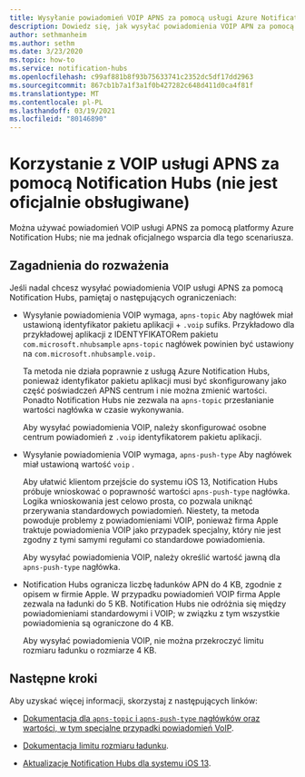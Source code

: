 ```yaml
---
title: Wysyłanie powiadomień VOIP APNS za pomocą usługi Azure Notification Hubs
description: Dowiedz się, jak wysyłać powiadomienia VOIP APN za pomocą usługi Azure Notification Hubs (nie jest to oficjalnie obsługiwane).
author: sethmanheim
ms.author: sethm
ms.date: 3/23/2020
ms.topic: how-to
ms.service: notification-hubs
ms.openlocfilehash: c99af881b8f93b75633741c2352dc5df17dd2963
ms.sourcegitcommit: 867cb1b7a1f3a1f0b427282c648d411d0ca4f81f
ms.translationtype: MT
ms.contentlocale: pl-PL
ms.lasthandoff: 03/19/2021
ms.locfileid: "80146890"
---
```

# <a name="use-apns-voip-through-notification-hubs-not-officially-supported"></a>Korzystanie z VOIP usługi APNS za pomocą Notification Hubs (nie jest oficjalnie obsługiwane)

Można używać powiadomień VOIP usługi APNS za pomocą platformy Azure Notification Hubs; nie ma jednak oficjalnego wsparcia dla tego scenariusza.

## <a name="considerations"></a>Zagadnienia do rozważenia

Jeśli nadal chcesz wysyłać powiadomienia VOIP usługi APNS za pomocą Notification Hubs, pamiętaj o następujących ograniczeniach:

- Wysyłanie powiadomienia VOIP wymaga, `apns-topic` Aby nagłówek miał ustawioną identyfikator pakietu aplikacji + `.voip` sufiks. Przykładowo dla przykładowej aplikacji z IDENTYFIKATORem pakietu `com.microsoft.nhubsample` `apns-topic` nagłówek powinien być ustawiony na `com.microsoft.nhubsample.voip.`

   Ta metoda nie działa poprawnie z usługą Azure Notification Hubs, ponieważ identyfikator pakietu aplikacji musi być skonfigurowany jako część poświadczeń APNS centrum i nie można zmienić wartości. Ponadto Notification Hubs nie zezwala na `apns-topic` przesłanianie wartości nagłówka w czasie wykonywania.

   Aby wysyłać powiadomienia VOIP, należy skonfigurować osobne centrum powiadomień z `.voip` identyfikatorem pakietu aplikacji.

- Wysyłanie powiadomienia VOIP wymaga, `apns-push-type` Aby nagłówek miał ustawioną wartość `voip` .

   Aby ułatwić klientom przejście do systemu iOS 13, Notification Hubs próbuje wnioskować o poprawność wartości `apns-push-type` nagłówka. Logika wnioskowania jest celowo prosta, co pozwala uniknąć przerywania standardowych powiadomień. Niestety, ta metoda powoduje problemy z powiadomieniami VOIP, ponieważ firma Apple traktuje powiadomienia VOIP jako przypadek specjalny, który nie jest zgodny z tymi samymi regułami co standardowe powiadomienia.

   Aby wysyłać powiadomienia VOIP, należy określić wartość jawną dla `apns-push-type` nagłówka.

- Notification Hubs ogranicza liczbę ładunków APN do 4 KB, zgodnie z opisem w firmie Apple. W przypadku powiadomień VOIP firma Apple zezwala na ładunki do 5 KB. Notification Hubs nie odróżnia się między powiadomieniami standardowymi i VOIP; w związku z tym wszystkie powiadomienia są ograniczone do 4 KB.

   Aby wysyłać powiadomienia VOIP, nie można przekroczyć limitu rozmiaru ładunku o rozmiarze 4 KB.

## <a name="next-steps"></a>Następne kroki

Aby uzyskać więcej informacji, skorzystaj z następujących linków:

- [Dokumentacja dla `apns-topic` i `apns-push-type` nagłówków oraz wartości, w tym specjalne przypadki powiadomień VoIP](https://developer.apple.com/documentation/usernotifications/setting_up_a_remote_notification_server/sending_notification_requests_to_apns).

- [Dokumentacja limitu rozmiaru ładunku](https://developer.apple.com/documentation/usernotifications/setting_up_a_remote_notification_server/generating_a_remote_notification).

- [Aktualizacje Notification Hubs dla systemu iOS 13](push-notification-updates-ios-13.md#apns-push-type).
